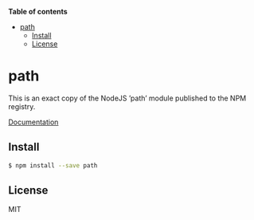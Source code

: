 <!-- START doctoc generated TOC please keep comment here to allow auto update -->
<!-- DON'T EDIT THIS SECTION, INSTEAD RE-RUN doctoc TO UPDATE -->
**Table of contents**

- [path](#path)
  - [Install](#install)
  - [License](#license)

<!-- END doctoc generated TOC please keep comment here to allow auto update -->

# path

This is an exact copy of the NodeJS ’path’ module published to the NPM registry. 

[Documentation](http://nodejs.org/docs/latest/api/path.html)

## Install

```sh
$ npm install --save path
```

## License

MIT
